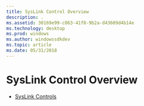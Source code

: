 ```yaml
---
title: SysLink Control Overview
description: .
ms.assetid: 30169e99-c063-41f8-9b2a-d43609d4b14e
ms.technology: desktop
ms.prod: windows
ms.author: windowssdkdev
ms.topic: article
ms.date: 05/31/2018
---
```


# SysLink Control Overview

-   [SysLink Controls](syslink-overview.md)

 

 




